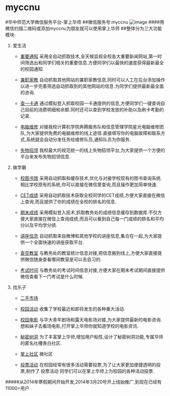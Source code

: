 myccnu
======

#华中师范大学微信服务平台-掌上华师
##微信服务号:myccnu
![image](http://myccnutest.qiniudn.com/code.jpg)
####用微信扫描二维码或添加myccnu为朋友就可以使用掌上华师
##整体分为三大功能模块:
1. 爱生活
      - [重要通知](http://my.ccnuyouth.com/life/notice/index.jsp)
                采用全自动抓取技术,全天候监视全校各大重要新闻网站,第一时间筛选出和同学们相关的重要信息.方便同学们以最快的速度获得最新最全的校园通知.
      
      - [兼职家教](http://my.ccnuyouth.com/life/job/index.jsp)
                自动抓取其他网站的兼职家教信息,同时可以人工在后台添加操作以进一步完善筛选自动抓取到的其他网站的信息.为同学们提供最新最全面的咨询.

      - [查一卡通](http://my.ccnuyouth.com/life/YKT/index.jsp)
                通过模拟登入抓取校园一卡通提供的信息,方便同学们一键查询自己目前的消费明细和余额.同时还可以查到学校发放的补助以及刷卡考勤的记录.

      - [电脑维修](http://my.ccnuyouth.com/life/computer/index.jsp)
                对接我校计算机学院奔腾服务队和信息管理学院星光电脑维修团队,为大家提供免费的电脑维修的线上途径.直接填写你的电脑故障和联系方式,系统就会自动分发任务给维修队员,通知队员为你服务.
       
      - [失物招领](http://my.ccnuyouth.com/life/lose/index.jsp)
                我校最大的规范统一的线上失物招领平台,为大家提供一个方便的平台来发布失物招领信息.

2. 做学霸
      - [校图书馆](http://my.ccnuyouth.com/study/book/index.jsp)
                采用自动抓取和缓存技术,优化与对接学校现有的图书查询系统.相比学校原有的系统,你可以直接在微信里查询,而且操作更加简单快速.

      - [CET成绩](http://my.ccnuyouth.com/study/CET/index.jsp)
                采用自动抓取技术获取全校同学的CET成绩,方便大家直接在微信上查询,而且提供了你的成绩在全校的排名的信息.

      - [期末成绩](http://my.ccnuyouth.com/study/score/index.jsp)
                采用模拟登入技术,抓取教务处的成绩信息缓存到数据库.不仅方便大家直接在微信上查询成绩,而且可以看到自己每一门成绩的排名和平均分以及平均学分绩.
                
      - [讲座信息](http://my.ccnuyouth.com/study/lecture/index_Lecture.jsp)
                自动抓取来自微博和其他学校的讲座信息,集合在一起,为大家提供一个全面快速的讲座获取平台.

      - [查空教室](http://my.ccnuyouth.com/study/classroom/index.jsp)
                与教务处的教室统计信息对接,把信息搬到线上,方便大家直接提供微信随身查看哪间教室是可以去自习的.
                
      - [考试时间](http://my.ccnuyouth.com/study/classroom/index.jsp)
          与教务处的考试时间信息对接,方便大家在期末考试期间直接提供微信查看下一门考试是什么时候.
3. 找乐子
      - [二手市场](http://my.ccnuyouth.com/play/shop/index.htm)
      - [校园活动](http://my.ccnuyouth.com/study/lecture/index_School.jsp)
                收集了学校最近和即将发生的各种重大活动.

      - [校园电影](http://my.ccnuyouth.com/play/movie/index.jsp)
                与华大青年剧场和露天电影场对接,为大家提供最新的电影咨询.想和妹子去看场电影,打开掌上华师你就知道学校的电影资讯.

      - [秘密树洞](http://my.ccnuyouth.com/play/shudong/index.html)
                为了丰富掌上华师,增加用户粘性,设计了秘密树洞功能,专属华师的匿名吐槽表白社区.

      - [掌上社区](http://my.ccnuyouth.com/http://wx.wsq.qq.com/188514346)
                微社区
                
      - [投票活动](http://my.ccnuyouth.com/play/vote/index.html)
                在校园经常有很多活动需要投票,为了让大家更加便捷透明的投票,制作了 投票活动 同学们可以在掌上华师上为校园的各种活动投票.


#####从2014年寒假期间开始开发,2014年3月20号开上线始推广,到现在已经有11000+用户
